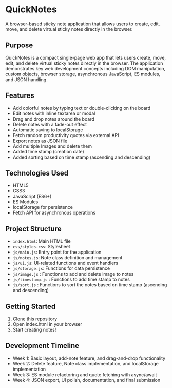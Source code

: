 # QuickNotes

A browser-based sticky note application that allows users to create, edit, move, and delete virtual sticky notes directly in the browser.

## Purpose

QuickNotes is a compact single-page web app that lets users create, move, edit, and delete virtual sticky notes directly in the browser. The application demonstrates key web development concepts including DOM manipulation, custom objects, browser storage, asynchronous JavaScript, ES modules, and JSON handling.

## Features

- Add colorful notes by typing text or double-clicking on the board
- Edit notes with inline textarea or modal
- Drag and drop notes around the board
- Delete notes with a fade-out effect
- Automatic saving to localStorage
- Fetch random productivity quotes via external API
- Export notes as JSON file
- Add multiple Images and delete them
- Added time stamp (creation date)
- Added sorting based on time stamp (ascending and descending)

## Technologies Used

- HTML5
- CSS3
- JavaScript (ES6+)
- ES Modules
- localStorage for persistence
- Fetch API for asynchronous operations

## Project Structure

- `index.html`: Main HTML file
- `css/styles.css`: Stylesheet
- `js/main.js`: Entry point for the application
- `js/notes.js`: Note class definition and management
- `js/ui.js`: UI-related functions and event handlers
- `js/storage.js`: Functions for data persistence
- `js/image.js` : Functions to add and delete image to notes
- `js/timestamp.js` : Functions to add time stamp to notes
- `js/sort.js` : Functions to sort the notes based on time stamp (ascending and descending)

## Getting Started

1. Clone this repository
2. Open index.html in your browser
3. Start creating notes!

## Development Timeline

- Week 1: Basic layout, add-note feature, and drag-and-drop functionality
- Week 2: Delete feature, Note class implementation, and localStorage implementation
- Week 3: ES module refactoring and quote fetching with async/await
- Week 4: JSON export, UI polish, documentation, and final submission
